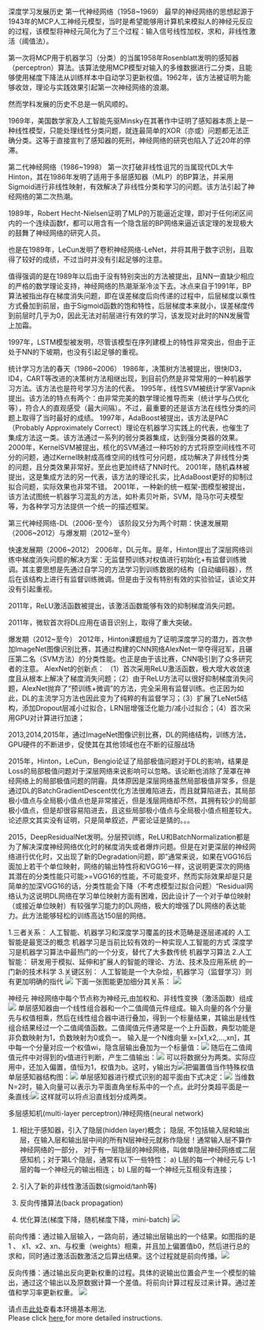 深度学习发展历史
第一代神经网络（1958~1969）
最早的神经网络的思想起源于1943年的MCP人工神经元模型，当时是希望能够用计算机来模拟人的神经元反应的过程，该模型将神经元简化为了三个过程：输入信号线性加权，求和，非线性激活（阈值法）。

第一次将MCP用于机器学习（分类）的当属1958年Rosenblatt发明的感知器（perceptron）算法。该算法使用MCP模型对输入的多维数据进行二分类，且能够使用梯度下降法从训练样本中自动学习更新权值。1962年，该方法被证明为能够收敛，理论与实践效果引起第一次神经网络的浪潮。

然而学科发展的历史不总是一帆风顺的。

1969年，美国数学家及人工智能先驱Minsky在其著作中证明了感知器本质上是一种线性模型，只能处理线性分类问题，就连最简单的XOR（亦或）问题都无法正确分类。这等于直接宣判了感知器的死刑，神经网络的研究也陷入了近20年的停滞。

第二代神经网络（1986~1998）
第一次打破非线性诅咒的当属现代DL大牛Hinton，其在1986年发明了适用于多层感知器（MLP）的BP算法，并采用Sigmoid进行非线性映射，有效解决了非线性分类和学习的问题。该方法引起了神经网络的第二次热潮。

1989年，Robert Hecht-Nielsen证明了MLP的万能逼近定理，即对于任何闭区间内的一个连续函数f，都可以用含有一个隐含层的BP网络来逼近该定理的发现极大的鼓舞了神经网络的研究人员。

也是在1989年，LeCun发明了卷积神经网络-LeNet，并将其用于数字识别，且取得了较好的成绩，不过当时并没有引起足够的注意。

值得强调的是在1989年以后由于没有特别突出的方法被提出，且NN一直缺少相应的严格的数学理论支持，神经网络的热潮渐渐冷淡下去。冰点来自于1991年，BP算法被指出存在梯度消失问题，即在误差梯度后向传递的过程中，后层梯度以乘性方式叠加到前层，由于Sigmoid函数的饱和特性，后层梯度本来就小，误差梯度传到前层时几乎为0，因此无法对前层进行有效的学习，该发现对此时的NN发展雪上加霜。

1997年，LSTM模型被发明，尽管该模型在序列建模上的特性非常突出，但由于正处于NN的下坡期，也没有引起足够的重视。

统计学习方法的春天（1986~2006）
1986年，决策树方法被提出，很快ID3，ID4，CART等改进的决策树方法相继出现，到目前仍然是非常常用的一种机器学习方法。该方法也是符号学习方法的代表。
1995年，线性SVM被统计学家Vapnik提出。该方法的特点有两个：由非常完美的数学理论推导而来（统计学与凸优化等），符合人的直观感受（最大间隔）。不过，最重要的还是该方法在线性分类的问题上取得了当时最好的成绩。
1997年，AdaBoost被提出，该方法是PAC（Probably Approximately Correct）理论在机器学习实践上的代表，也催生了集成方法这一类。该方法通过一系列的弱分类器集成，达到强分类器的效果。
2000年，KernelSVM被提出，核化的SVM通过一种巧妙的方式将原空间线性不可分的问题，通过Kernel映射成高维空间的线性可分问题，成功解决了非线性分类的问题，且分类效果非常好。至此也更加终结了NN时代。
2001年，随机森林被提出，这是集成方法的另一代表，该方法的理论扎实，比AdaBoost更好的抑制过拟合问题，实际效果也非常不错。
2001年，一种新的统一框架-图模型被提出，该方法试图统一机器学习混乱的方法，如朴素贝叶斯，SVM，隐马尔可夫模型等，为各种学习方法提供一个统一的描述框架。

第三代神经网络-DL（2006-至今）
该阶段又分为两个时期：快速发展期（2006~2012）与爆发期（2012~至今）

快速发展期（2006~2012）
2006年，DL元年。是年，Hinton提出了深层网络训练中梯度消失问题的解决方案：无监督预训练对权值进行初始化+有监督训练微调。其主要思想是先通过自学习的方法学习到训练数据的结构（自动编码器），然后在该结构上进行有监督训练微调。但是由于没有特别有效的实验验证，该论文并没有引起重视。

2011年，ReLU激活函数被提出，该激活函数能够有效的抑制梯度消失问题。

2011年，微软首次将DL应用在语音识别上，取得了重大突破。

爆发期（2012~至今）
2012年，Hinton课题组为了证明深度学习的潜力，首次参加ImageNet图像识别比赛，其通过构建的CNN网络AlexNet一举夺得冠军，且碾压第二名（SVM方法）的分类性能。也正是由于该比赛，CNN吸引到了众多研究者的注意。
AlexNet的创新点：
（1）首次采用ReLU激活函数，极大增大收敛速度且从根本上解决了梯度消失问题；（2）由于ReLU方法可以很好抑制梯度消失问题，AlexNet抛弃了“预训练+微调”的方法，完全采用有监督训练。也正因为如此，DL的主流学习方法也因此变为了纯粹的有监督学习；（3）扩展了LeNet5结构，添加Dropout层减小过拟合，LRN层增强泛化能力/减小过拟合；（4）首次采用GPU对计算进行加速；

2013,2014,2015年，通过ImageNet图像识别比赛，DL的网络结构，训练方法，GPU硬件的不断进步，促使其在其他领域也在不断的征服战场

2015年，Hinton，LeCun，Bengio论证了局部极值问题对于DL的影响，结果是Loss的局部极值问题对于深层网络来说影响可以忽略。该论断也消除了笼罩在神经网络上的局部极值问题的阴霾。具体原因是深层网络虽然局部极值非常多，但是通过DL的BatchGradientDescent优化方法很难陷进去，而且就算陷进去，其局部极小值点与全局极小值点也是非常接近，但是浅层网络却不然，其拥有较少的局部极小值点，但是却很容易陷进去，且这些局部极小值点与全局极小值点相差较大。论述原文其实没有证明，只是简单叙述，严密论证是猜的。。。

2015，DeepResidualNet发明。分层预训练，ReLU和BatchNormalization都是为了解决深度神经网络优化时的梯度消失或者爆炸问题。但是在对更深层的神经网络进行优化时，又出现了新的Degradation问题，即”通常来说，如果在VGG16后面加上若干个单位映射，网络的输出特性将和VGG16一样，这说明更深次的网络其潜在的分类性能只可能>=VGG16的性能，不可能变坏，然而实际效果却是只是简单的加深VGG16的话，分类性能会下降（不考虑模型过拟合问题）“Residual网络认为这说明DL网络在学习单位映射方面有困难，因此设计了一个对于单位映射（或接近单位映射）有较强学习能力的DL网络，极大的增强了DL网络的表达能力。此方法能够轻松的训练高达150层的网络。



1.三者关系：
人工智能、机器学习和深度学习覆盖的技术范畴是逐层递减的
人工智能是最宽泛的概念
机器学习是当前比较有效的一种实现人工智能的方式
深度学习是机器学习算法中最热门的一个分支，替代了大多数传统
机器学习算法
2.人工智能：
研发用于模拟、延伸和扩展人的智能的理论、方法、技术及应用系统
的一门新的技术科学
3.关键区别：
人工智能是一个大杂烩，机器学习（监督学习）则有更加明确的指代
![](https://ai-studio-static-online.cdn.bcebos.com/1f256c2a39584b27aff0b6a14591f1d8ceb213e539054eb0a4b954de9753710a)
下面一张图能更加细分其关系：
![](https://ai-studio-static-online.cdn.bcebos.com/9c79d869cc264db295940feabed85d467224ce898fe54f0bbacc38b371485dd7)


神经元 神经网络中每个节点称为神经元,由加权和、非线性变换（激活函数）组成
![](https://ai-studio-static-online.cdn.bcebos.com/95bddb4ebef74d069b82388f6e62c569f66e5995368f46ac9508fbf7aa593d23)
单层感知器由一个线性组合器和一个二值阈值元件组成。输入向量的各个分量先与权值相乘，然后在线性组合器中进行叠加，得到一个标量结果，其输出是线性组合结果经过一个二值阈值函数。二值阈值元件通常是一个上升函数，典型功能是非负数映射为1，负数映射为0或负一。
输入是一个N维向量 x=[x1,x2,...,xn]，其中每一个分量对应一个权值wi，隐含层输出叠加为一个标量值：![](https://ai-studio-static-online.cdn.bcebos.com/eb9d502f3bce4c8fb58f6071a23a544f97d6ad5a3521402e940691fba4335e7c)
随后在二值阈值元件中对得到的v值进行判断，产生二值输出：![](https://ai-studio-static-online.cdn.bcebos.com/f8b7ed1ae40741da8948c46c53b209f784fb22bb57b5441ebd380fd715c6a409)
可以将数据分为两类。实际应用中，还加入偏置，值恒为1，权值为b。这时，y输出为![](https://ai-studio-static-online.cdn.bcebos.com/60f43f16af554a7f81bd13638be645fdb4510e0578ca4f5bbeb4197f3a29504e)把偏置值当作特殊权值
单层感知器结构图：![](https://ai-studio-static-online.cdn.bcebos.com/f4e9a1724df146a8adea3b672cee191e2cb080f3f49e491888e1a351feb29286)
单层感知器进行模式识别的超平面由下式决定：![](https://ai-studio-static-online.cdn.bcebos.com/5d882ec787a74091a098de883f0015b154a91eb1029340c9a98eee129d15cc63)
当维数N=2时，输入向量可以表示为平面直角坐标系中的一个点。此时分类超平面是一条直线:![](https://ai-studio-static-online.cdn.bcebos.com/f7aa8991a15d4088b2fee3b3968e5b3214047c9eee0e42d5a162cf5f4af3cec4)
这样就可以将点沿直线划分成两类。


多层感知机(multi-layer perceptron)/神经网络(neural network)
1. 相比于感知器，引入了隐层(hidden layer)概念；
    隐层, 不包括输入层和输出层，在输入层和输出层中间的所有N层神经元就称作隐层！通常输入层不算作神经网络的一部分，
对于有一层隐层的神经网络，叫做单隐层神经网络或二层感知机；对于第L个隐层，通常有以下一些特性：
    a) L层的每一个神经元与 L-1 层的每一个神经元的输出相连；
    b) L层的每一个神经元互相没有连接；

2. 引入了新的非线性激活函数(sigmoid/tanh等)
3. 反向传播算法(back propagation)
4. 优化算法(梯度下降，随机梯度下降，mini-batch)
![](https://ai-studio-static-online.cdn.bcebos.com/748341c968ab4f9986a45b1daaecdf4d20ce41c13bdf40809c86acc8e4f0a48a)


前向传播：通过输入层输入，一路向前，通过输出层输出的一个结果。如图指的是1 、 x1、x2、xn、与权重（weights）相乘，并且加上偏置值b0，然后进行总的求和，同时通过激活函数激活之后算出结果。这个过程就是前向传播。![](https://ai-studio-static-online.cdn.bcebos.com/7778d5b093d54dc6ab7ece8d5f2ea45e8e28f6a9447f4946823958be8db68df1)


反向传播：通过输出反向更新权重的过程。具体的说输出位置会产生一个模型的输出，通过这个输出以及原数据计算一个差值。将前向计算过程反过来计算。通过差值和学习率更新权重。
![](https://ai-studio-static-online.cdn.bcebos.com/04beac49a60b4eb5b0485c3dde9a30a38424dc8b72f8444ea574c48db052c043)


请点击[此处](https://ai.baidu.com/docs#/AIStudio_Project_Notebook/a38e5576)查看本环境基本用法.  <br>
Please click [here ](https://ai.baidu.com/docs#/AIStudio_Project_Notebook/a38e5576) for more detailed instructions. 
